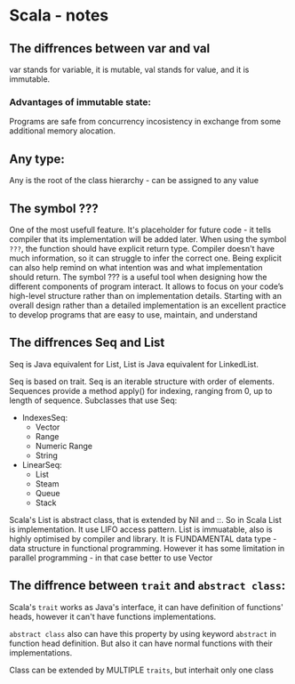# Scala - notes

## The diffrences between var and val

var stands for variable, it is mutable, val stands for value, and it is immutable.

### Advantages of immutable state:
Programs are safe from concurrency incosistency in exchange from some additional memory alocation.

## Any type:
Any is the root of the class hierarchy - can be assigned to any value

## The symbol ???
One  of the most usefull feature. It's placeholder for future code - it tells compiler that its implementation will be added later. When using the symbol `???`, the function should have explicit return type. Compiler doesn't have much information, so it can struggle to infer the correct one. Being explicit can also help remind on what intention was and what implementation should return.
The symbol ??? is a useful tool when designing how the different components of program interact. It allows to focus on your code’s high-level structure rather than on implementation details.
Starting with an overall design rather than a detailed implementation is an excellent practice to develop programs that are easy to use, maintain, and understand

## The diffrences Seq and List

Seq is Java equivalent for List, List is Java equivalent for LinkedList.

Seq is based on trait. Seq is an iterable structure with order of elements. Sequences provide a method apply() for indexing, ranging from 0, up to length of sequence. Subclasses that use Seq:
* IndexesSeq:
    * Vector
    * Range
    * Numeric Range
    * String
* LinearSeq:
    * List
    * Steam
    * Queue
    * Stack

Scala's List is abstract class, that is extended by Nil and ::. So in Scala List is implementation. It use LIFO access pattern. List is immuatable, also is highly optimised by compiler and library. It is FUNDAMENTAL data type - data structure in functional programming. However it has some limitation in parallel programming - in that case better to use Vector

## The diffrence between `trait` and `abstract class`:
Scala's `trait` works as Java's interface, it can have definition of functions' heads, however it can't have functions implementations.

`abstract class` also can have this property by using keyword `abstract` in function head definition. But also it can have normal functions with their implementations.

Class can be extended by MULTIPLE `traits`, but interhait only one class